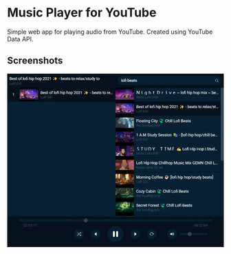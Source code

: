 # Music Player for YouTube

Simple web app for playing audio from YouTube. Created using YouTube Data API.

## Screenshots

![App Screenshot](screenshots/ytmusicplayer.webp)
